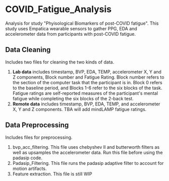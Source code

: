 # COVID_Fatigue_Analysis

Analysis for study "Phyisological Biomarkers of post-COVID fatigue". This study uses Empatica wearable sensors to gather PPG, EDA and accelerometer data from participants with post-COVID fatigue.

## Data Cleaning
Includes two files for cleaning the two kinds of data.
1. **Lab data** includes timestamp, BVP, EDA, TEMP, accelerometer X, Y and Z components, Block number and Fatigue Rating. Block number refers to the section of the computer task that the participant is in. Block 0 refers to the baseline period, and Blocks 1-6 refer to the six blocks of the task. Fatigue ratings are self-reported measures of the participant's mental fatigue while completing the six blocks of the 2-back test.
2. **Remote data** includes timestamp, BVP, EDA, TEMP, and accelerometer X, Y and Z components. TBA will add mindLAMP fatigue ratings.

## Data Preprocessing
Includes files for preprocessing.
1. bvp_acc_filtering. This file uses chebyshev II and butterworth filters as well as upsamples the accelerometer data. Run this file before using the padasip code.
2. Padasip_Filtering. This file runs the padasip adaptive filter to account for motion artifacts. 
3. Feature extraction. This file is still WIP
